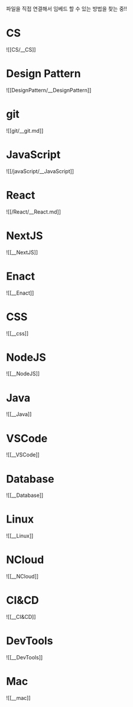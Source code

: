 파일을 직접 연결해서 임베드 할 수 있는 방법을 찾는 중!!

# CS

![[CS/__CS]]

# Design Pattern

![[DesignPattern/__DesignPattern]]

# git

![[git/__git.md]]

# JavaScript

![[/javaScript/__JavaScript]]

# React

![[/React/__React.md]]

# NextJS

![[__NextJS]]

# Enact

![[__Enact]]

# CSS

![[__css]]

# NodeJS

![[__NodeJS]]

# Java

![[__Java]]

# VSCode

![[__VSCode]]

# Database

![[__Database]]

# Linux

![[__Linux]]

# NCloud

![[__NCloud]]

# CI&CD

![[__CI&CD]]

# DevTools

![[__DevTools]]

# Mac

![[__mac]]
